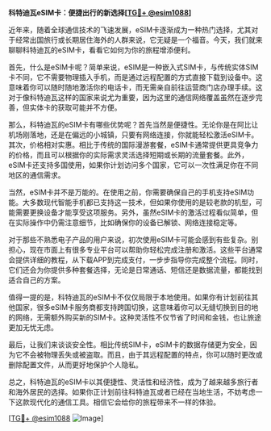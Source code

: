 **科特迪瓦eSIM卡：便捷出行的新选择[[TG💪+ @esim1088](https://t.me/s/esim1088)]**

近年来，随着全球通信技术的飞速发展，eSIM卡逐渐成为一种热门选择，尤其对于经常出国旅行或长期居住海外的人群来说，它无疑是一个福音。今天，我们就来聊聊科特迪瓦的eSIM卡，看看它如何为你的旅程增添便利。

首先，什么是eSIM卡呢？简单来说，eSIM是一种嵌入式SIM卡，与传统实体SIM卡不同，它不需要物理插入手机，而是通过远程配置的方式直接下载到设备中。这意味着你可以随时随地激活你的电话卡，而无需亲自前往运营商门店办理手续。这对于像科特迪瓦这样的国家来说尤为重要，因为这里的通信网络覆盖虽然在逐步完善，但实体卡的获取可能并不方便。

那么，科特迪瓦的eSIM卡有哪些优势呢？首先当然是便捷性。无论你是在阿比让机场刚落地，还是在偏远的小城镇，只要有网络连接，你就能轻松激活eSIM卡。其次，价格相对实惠。相比于传统的国际漫游套餐，eSIM卡通常提供更具竞争力的价格，而且可以根据你的实际需求灵活选择短期或长期的流量套餐。此外，eSIM卡还支持多国使用，如果你计划访问多个国家，它可以一次性满足你在不同地区的通信需求。

当然，eSIM卡并不是万能的。在使用之前，你需要确保自己的手机支持eSIM功能。大多数现代智能手机都已支持这一技术，但如果你使用的是较老款的机型，可能需要更换设备才能享受这项服务。另外，虽然eSIM卡的激活过程看似简单，但在实际操作中仍需注意细节，比如确保你的设备已解锁、网络连接稳定等。

对于那些不熟悉电子产品的用户来说，初次使用eSIM卡可能会感到有些复杂。别担心，现在市面上有很多专业平台可以帮助你轻松完成注册和激活。这些平台通常会提供详细的教程，从下载APP到完成支付，一步步指导你完成整个流程。同时，它们还会为你提供多种套餐选择，无论是日常通话、短信还是数据流量，都能找到适合自己的方案。

值得一提的是，科特迪瓦的eSIM卡不仅仅局限于本地使用。如果你有计划前往其他国家，很多eSIM卡服务商都支持跨国切换，这意味着你可以无缝切换到目的地的网络，无需额外购买新的SIM卡。这种灵活性不仅节省了时间和金钱，也让旅途更加无忧无虑。

最后，让我们来谈谈安全性。相比传统SIM卡，eSIM卡的数据存储更为安全，因为它不会被物理丢失或被盗取。而且，由于其远程配置的特点，你可以随时更改或删除配置文件，从而更好地保护个人隐私。

总之，科特迪瓦的eSIM卡以其便捷性、灵活性和经济性，成为了越来越多旅行者和海外居民的选择。如果你正计划前往科特迪瓦或者已经在当地生活，不妨考虑一下这款现代化的通信工具。相信它会给你的旅程带来不一样的体验。

[[TG💪+ @esim1088](https://t.me/s/esim1088) ![Image](https://i.postimg.cc/4NQfJmqS/Snipaste-2025-05-13-00-14-12.png)]